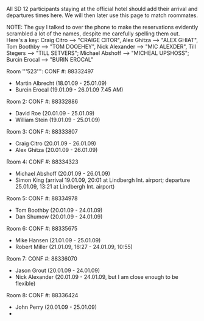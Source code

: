 All SD 12 participants staying at the official hotel should add their arrival and departures times here. We will then later use this page to match roommates.

NOTE: The guy I talked to over the phone to make the reservations evidently scrambled a lot of the names, despite me carefully spelling them out.  
Here's a key: Craig Citro --> "CRAIGE CITOR", Alex Ghitza --> "ALEX GHIAT", Tom Boothby --> "TOM DOOEHEY", Nick Alexander --> "MIC ALEXDER", Till Stegers --> "TILL SETVERS"; Michael Abshoff --> "MICHEAL UPSHOSS"; Burcin Erocal --> "BURIN EROCAL"

Room '''523''': CONF #: 88332497
 * Martin Albrecht (18.01.09 - 25.01.09)
 * Burcin Erocal (19.01.09 - 26.01.09 7.45 AM) 
 
Room 2: CONF #: 88332886
 * David Roe (20.01.09 - 25.01.09)
 * William Stein (19.01.09 - 25.01.09)
  
Room 3: CONF #: 88333807
 * Craig Citro (20.01.09 - 26.01.09)
 * Alex Ghitza (20.01.09 - 26.01.09)

Room 4: CONF #: 88334323
 * Michael Abshoff (20.01.09 - 26.01.09)
 * Simon King (arrival 19.01.09, 20:01 at Lindbergh Int. airport; departure 25.01.09, 13:21 at Lindbergh Int. airport)
 
Room 5: CONF #: 88334978
 * Tom Boothby (20.01.09 - 24.01.09)
 * Dan Shumow (20.01.09 - 24.01.09)

Room 6: CONF #: 88335675
 * Mike Hansen (21.01.09 - 25.01.09)
 * Robert Miller (21.01.09, 16:27 - 24.01.09, 10:55)

Room 7: CONF #: 88336070
 * Jason Grout (20.01.09 - 24.01.09)
 * Nick Alexander (20.01.09 - 24.01.09, but I am close enough to be flexible)

Room 8: CONF #: 88336424 
 * John Perry (20.01.09 - 25.01.09)
 * 
